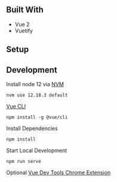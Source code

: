## Built With
- Vue 2
- Vuetify

## Setup

## Development
Install node 12 via [NVM](https://github.com/nvm-sh/nvm)
```
nvm use 12.18.3 default
```

[Vue CLI](https://cli.vuejs.org/)
```
npm install -g @vue/cli
```

Install Dependencies
```
npm install
```

Start Local Development
```
npm run serve
```

Optional [Vue Dev Tools Chrome Extension](https://chrome.google.com/webstore/detail/vuejs-devtools/nhdogjmejiglipccpnnnanhbledajbpd)
